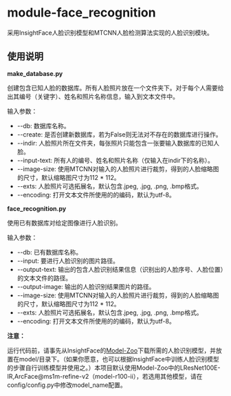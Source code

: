 # module-face_recognition

采用InsightFace人脸识别模型和MTCNN人脸检测算法实现的人脸识别模块。

## 使用说明

**make_database.py**

创建包含已知人脸的数据库。所有人脸照片放在一个文件夹下。对于每个人需要给出其编号（关键字）、姓名和照片名称信息，输入到文本文件中。

输入参数：

* --db: 数据库名称。
* --create: 是否创建新数据库，若为False则无法对不存在的数据库进行操作。
* --indir: 人脸照片所在文件夹，每张照片只能包含一张要输入数据库的已知人脸。
* --input-text: 所有人的编号、姓名和照片名称（仅输入在indir下的名称）。
* --image-size: 使用MTCNN对输入的人脸照片进行裁剪，得到的人脸缩略图的尺寸，默认缩略图尺寸为112 * 112。
* --exts: 人脸照片可选拓展名，默认包含.jpeg, .jpg, .png, .bmp格式。
* --encoding: 打开文本文件所使用的的编码，默认为utf-8。

**face_recognition.py**

使用已有数据库对给定图像进行人脸识别。

输入参数：

* --db: 已有数据库名称。
* --input: 要进行人脸识别的图片路径。
* --output-text: 输出的包含人脸识别结果信息（识别出的人脸序号、人脸位置）的文本文件的路径。
* --output-image: 输出的人脸识别结果图片的路径。
* --image-size: 使用MTCNN对输入的人脸照片进行裁剪，得到的人脸缩略图的尺寸，默认缩略图尺寸为112 * 112。
* --exts: 人脸照片可选拓展名，默认包含.jpeg, .jpg, .png, .bmp格式。
* --encoding: 打开文本文件所使用的的编码，默认为utf-8。

**注意：**

运行代码前，请事先从InsightFace的[Model-Zoo](https://github.com/deepinsight/insightface/wiki/Model-Zoo)下载所需的人脸识别模型，并放置在model/目录下。（如果你愿意，也可以根据InsightFace中训练人脸识别模型的步骤自行训练模型并使用之。）本项目默认使用Model-Zoo中的LResNet100E-IR,ArcFace@ms1m-refine-v2（model-r100-ii），若选用其他模型，请在config/config.py中修改model_name配置。

